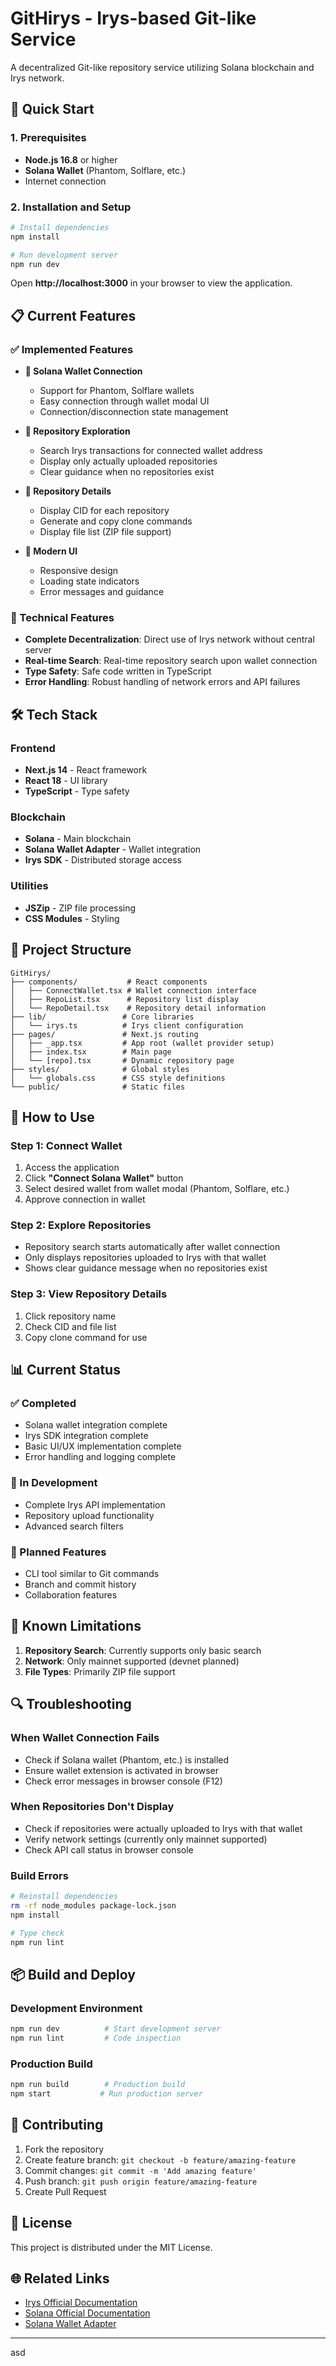 # GitHirys - Irys-based Git-like Service

A decentralized Git-like repository service utilizing Solana blockchain and Irys network.

## 🚀 Quick Start

### 1. Prerequisites

- **Node.js 16.8** or higher
- **Solana Wallet** (Phantom, Solflare, etc.)
- Internet connection

### 2. Installation and Setup

```bash
# Install dependencies
npm install

# Run development server
npm run dev
```

Open **http://localhost:3000** in your browser to view the application.

## 📋 Current Features

### ✅ Implemented Features

- **🔗 Solana Wallet Connection**
  - Support for Phantom, Solflare wallets
  - Easy connection through wallet modal UI
  - Connection/disconnection state management

- **📂 Repository Exploration**
  - Search Irys transactions for connected wallet address
  - Display only actually uploaded repositories
  - Clear guidance when no repositories exist

- **📄 Repository Details**
  - Display CID for each repository
  - Generate and copy clone commands
  - Display file list (ZIP file support)

- **🎨 Modern UI**
  - Responsive design
  - Loading state indicators
  - Error messages and guidance

### 🔧 Technical Features

- **Complete Decentralization**: Direct use of Irys network without central server
- **Real-time Search**: Real-time repository search upon wallet connection
- **Type Safety**: Safe code written in TypeScript
- **Error Handling**: Robust handling of network errors and API failures

## 🛠 Tech Stack

### Frontend
- **Next.js 14** - React framework
- **React 18** - UI library
- **TypeScript** - Type safety

### Blockchain
- **Solana** - Main blockchain
- **Solana Wallet Adapter** - Wallet integration
- **Irys SDK** - Distributed storage access

### Utilities
- **JSZip** - ZIP file processing
- **CSS Modules** - Styling

## 📁 Project Structure

```
GitHirys/
├── components/           # React components
│   ├── ConnectWallet.tsx # Wallet connection interface
│   ├── RepoList.tsx      # Repository list display
│   └── RepoDetail.tsx    # Repository detail information
├── lib/                 # Core libraries
│   └── irys.ts          # Irys client configuration
├── pages/               # Next.js routing
│   ├── _app.tsx         # App root (wallet provider setup)
│   ├── index.tsx        # Main page
│   └── [repo].tsx       # Dynamic repository page
├── styles/              # Global styles
│   └── globals.css      # CSS style definitions
└── public/              # Static files
```

## 🎯 How to Use

### Step 1: Connect Wallet
1. Access the application
2. Click **"Connect Solana Wallet"** button
3. Select desired wallet from wallet modal (Phantom, Solflare, etc.)
4. Approve connection in wallet

### Step 2: Explore Repositories
- Repository search starts automatically after wallet connection
- Only displays repositories uploaded to Irys with that wallet
- Shows clear guidance message when no repositories exist

### Step 3: View Repository Details
1. Click repository name
2. Check CID and file list
3. Copy clone command for use

## 📊 Current Status

### ✅ Completed
- Solana wallet integration complete
- Irys SDK integration complete
- Basic UI/UX implementation complete
- Error handling and logging complete

### 🚧 In Development
- Complete Irys API implementation
- Repository upload functionality
- Advanced search filters

### 🔮 Planned Features
- CLI tool similar to Git commands
- Branch and commit history
- Collaboration features

## 🐛 Known Limitations

1. **Repository Search**: Currently supports only basic search
2. **Network**: Only mainnet supported (devnet planned)
3. **File Types**: Primarily ZIP file support

## 🔍 Troubleshooting

### When Wallet Connection Fails
- Check if Solana wallet (Phantom, etc.) is installed
- Ensure wallet extension is activated in browser
- Check error messages in browser console (F12)

### When Repositories Don't Display
- Check if repositories were actually uploaded to Irys with that wallet
- Verify network settings (currently only mainnet supported)
- Check API call status in browser console

### Build Errors
```bash
# Reinstall dependencies
rm -rf node_modules package-lock.json
npm install

# Type check
npm run lint
```

## 📦 Build and Deploy

### Development Environment
```bash
npm run dev          # Start development server
npm run lint         # Code inspection
```

### Production Build
```bash
npm run build        # Production build
npm start           # Run production server
```

## 🤝 Contributing

1. Fork the repository
2. Create feature branch: `git checkout -b feature/amazing-feature`
3. Commit changes: `git commit -m 'Add amazing feature'`
4. Push branch: `git push origin feature/amazing-feature`
5. Create Pull Request

## 📄 License

This project is distributed under the MIT License.

## 🌐 Related Links

- [Irys Official Documentation](https://docs.irys.xyz)
- [Solana Official Documentation](https://docs.solana.com)
- [Solana Wallet Adapter](https://github.com/solana-labs/wallet-adapter)

---
 asd